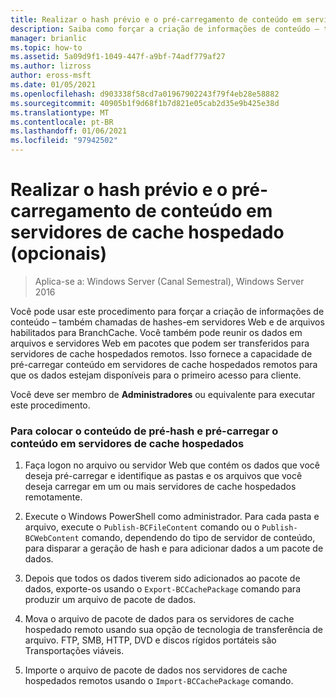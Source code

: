 ```yaml
---
title: Realizar o hash prévio e o pré-carregamento de conteúdo em servidores de cache hospedado (opcionais)
description: Saiba como forçar a criação de informações de conteúdo – também chamadas de hashes-em servidores Web e de arquivos habilitados para BranchCache.
manager: brianlic
ms.topic: how-to
ms.assetid: 5a09d9f1-1049-447f-a9bf-74adf779af27
ms.author: lizross
author: eross-msft
ms.date: 01/05/2021
ms.openlocfilehash: d903338f58cd7a01967902243f79f4eb28e58882
ms.sourcegitcommit: 40905b1f9d68f1b7d821e05cab2d35e9b425e38d
ms.translationtype: MT
ms.contentlocale: pt-BR
ms.lasthandoff: 01/06/2021
ms.locfileid: "97942502"
---
```

# <a name="prehashing-and-preloading-content-on-hosted-cache-servers-optional"></a>Realizar o hash prévio e o pré-carregamento de conteúdo em servidores de cache hospedado (opcionais)

>Aplica-se a: Windows Server (Canal Semestral), Windows Server 2016

Você pode usar este procedimento para forçar a criação de informações de conteúdo – também chamadas de hashes-em servidores Web e de arquivos habilitados para BranchCache. Você também pode reunir os dados em arquivos e servidores Web em pacotes que podem ser transferidos para servidores de cache hospedados remotos.  Isso fornece a capacidade de pré-carregar conteúdo em servidores de cache hospedados remotos para que os dados estejam disponíveis para o primeiro acesso para cliente.

Você deve ser membro de **Administradores** ou equivalente para executar este procedimento.

### <a name="to-prehash-content-and-preload-the-content-on-hosted-cache-servers"></a>Para colocar o conteúdo de pré-hash e pré-carregar o conteúdo em servidores de cache hospedados

1.  Faça logon no arquivo ou servidor Web que contém os dados que você deseja pré-carregar e identifique as pastas e os arquivos que você deseja carregar em um ou mais servidores de cache hospedados remotamente.

2.  Execute o Windows PowerShell como administrador. Para cada pasta e arquivo, execute o `Publish-BCFileContent` comando ou o `Publish-BCWebContent` comando, dependendo do tipo de servidor de conteúdo, para disparar a geração de hash e para adicionar dados a um pacote de dados.

3.  Depois que todos os dados tiverem sido adicionados ao pacote de dados, exporte-os usando o `Export-BCCachePackage` comando para produzir um arquivo de pacote de dados.

4.  Mova o arquivo de pacote de dados para os servidores de cache hospedado remoto usando sua opção de tecnologia de transferência de arquivo.  FTP, SMB, HTTP, DVD e discos rígidos portáteis são Transportações viáveis.

5.  Importe o arquivo de pacote de dados nos servidores de cache hospedados remotos usando o `Import-BCCachePackage` comando.


